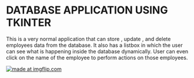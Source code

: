 # DATABASE APPLICATION USING TKINTER

This is a very normal application that can store , update , and delete employees data from the database. It also has a listbox in which the user can see what is happening inside the database
dynamically. User can even click on the name of the employee to perform actions on those employees.

<a href="https://imgflip.com/gif/21tvga"><img src="https://i.imgflip.com/21tvga.gif" title="made at imgflip.com"/></a>
